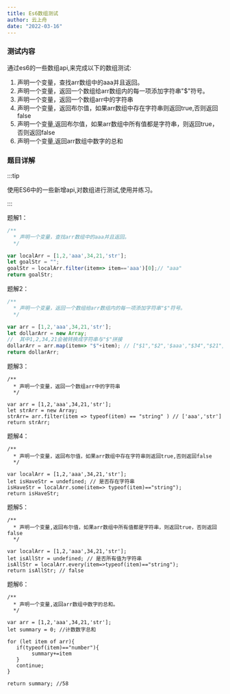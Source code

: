 ```yaml
---
title: Es6数组测试
author: 云上舟
date: "2022-03-16"
---
```


### 测试内容

   通过es6的一些数组api,来完成以下的数组测试:

1. 声明一个变量，查找arr数组中的aaa并且返回。
2.  声明一个变量，返回一个数组给arr数组内的每一项添加字符串"$"符号。
3.  声明一个变量，返回一个数组arr中的字符串
4.  声明一个变量，返回布尔值，如果arr数组中存在字符串则返回true,否则返回false
5.  声明一个变量,返回布尔值，如果arr数组中所有值都是字符串，则返回true，否则返回false
6.  声明一个变量,返回arr数组中数字的总和



### 题目详解

:::tip

  使用ES6中的一些新增api,对数组进行测试,使用并练习。

:::

题解1：

```js
/**
  * 声明一个变量，查找arr数组中的aaa并且返回。
  */

var localArr = [1,2,'aaa',34,21,'str'];
let goalStr = "";
goalStr = localArr.filter(item=> item=='aaa')[0];// "aaa"
return goalStr;
```



题解2：

```js
/**
  * 声明一个变量，返回一个数组给arr数组内的每一项添加字符串"$"符号。
  */

var arr = [1,2,'aaa',34,21,'str'];
let dollarArr = new Array;
//  其中1,2,34,21会被转换成字符串与"$"拼接
dollarArr = arr.map(item=> "$"+item); // ["$1","$2",'$aaa',"$34","$21","$str"]
return dollarArr;

```



题解3：

```
/**
  * 声明一个变量，返回一个数组arr中的字符串
  */

var arr = [1,2,'aaa',34,21,'str'];
let strArr = new Array;
strArr= arr.filter(item => typeof(item) == "string" ) // ['aaa','str']
return strArr;

```



题解4：

```
/**
  * 声明一个变量，返回布尔值，如果arr数组中存在字符串则返回true,否则返回false
  */

var localArr = [1,2,'aaa',34,21,'str'];
let isHaveStr = undefined; // 是否存在字符串
isHaveStr = localArr.some(item=> typeof(item)=="string");
return isHaveStr;
```



题解5：

```
/**
  * 声明一个变量,返回布尔值，如果arr数组中所有值都是字符串，则返回true，否则返回false
  */

var localArr = [1,2,'aaa',34,21,'str'];
let isAllStr = undefined; // 是否所有值为字符串
isAllStr = localArr.every(item=>typeof(item)=="string");
return isAllStr; // false

```



题解6：

```
/**
  * 声明一个变量,返回arr数组中数字的总和。
  */

var arr = [1,2,'aaa',34,21,'str'];
let summary = 0; //计数数字总和

for (let item of arr){
   if(typeof(item)=="number"){
   		summary+=item
   }
   continue;
}

return summary; //58

```

